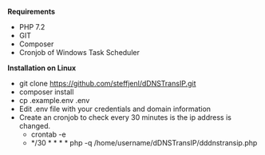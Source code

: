 **Requirements**
* PHP 7.2
* GIT
* Composer
* Cronjob of Windows Task Scheduler

**Installation on Linux**
* git clone https://github.com/steffjenl/dDNSTransIP.git
* composer install
* cp .example.env .env
* Edit .env file with your credentials and domain information
* Create an cronjob to check every 30 minutes is the ip address is changed.
    * crontab -e
    * */30 * * * * php -q /home/username/dDNSTransIP/dddnstransip.php
